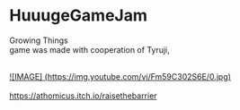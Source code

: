 # HuuugeGameJam
Growing Things<br>
game was made with cooperation of Tyruji,<br><br>



[![IMAGE] (https://img.youtube.com/vi/Fm59C302S6E/0.jpg)](https://www.youtube.com/watch?v=Fm59C302S6E)
<br><br>
https://athomicus.itch.io/raisethebarrier
<br><br>
 
